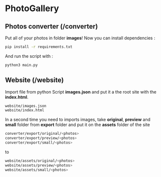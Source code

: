 # PhotoGallery

## Photos converter (/converter)
Put all of your photos in folder **images**!
Now you can install dependencies : 
```bash
pip install -r requirements.txt
```
And run the script with :
```bash
python3 main.py
```

## Website (/website)
Import file from python Script **images.json** and put it a the root site with the **index.html**.
```bash
website/images.json
website/index.html
```

In a second time you need to imports images, take **original**, **preview** and **small** folder from **export** folder and put it on the **assets** folder of the site
```bash
converter/export/original/<photos>
converter/export/preview/<photos>
converter/export/small/<photos>
```
to
```bash
website/assets/original/<photos>
website/assets/preview/<photos>
website/assets/small/<photos>
```